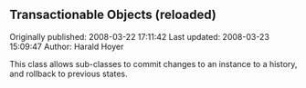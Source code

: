 ## Transactionable Objects (reloaded)

Originally published: 2008-03-22 17:11:42
Last updated: 2008-03-23 15:09:47
Author: Harald Hoyer

This class allows sub-classes to commit changes to an instance to a history, and rollback to previous states.